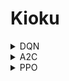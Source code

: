 # Kioku

<details>
    <summary>DQN</summary>
    <img src="results/dqn_cartpole/dqn_cartpole.png" alt="DQN CartPole episode rewards" />
    <h3>Using:</h3>
    <ul>
        <li>DQN</li>
        <li>Double q networks</li>
        <li>Epsilon decay</li>
    </ul>
    <p><b>Masters cartpole after only 92 episodes?</b></p>
    <img src="results/dqn_cartpole/dqn_cartpole.gif" alt="DQN CartPole gif" />
</details>

<details>
    <summary>A2C</summary>
    <img src="results/a2c_cartpole/a2c_cartpole.png" alt="A2C CartPole episode rewards" />
    <h3>Using:</h3>
    <ul>
        <li>A2C</li>
        <li><s>GAE</s></li>
        <li>N-Step Returns <s>(with GAE)</s></li>
    </ul>
    <p>
        Note that A2C is <i>much</i> less sample efficient than DQN
        and the SOTA (PPO, TD3, SAC).
    <p>
    <h3>Lunar Lander:</h3>
    <img src="results/a2c_lunarlander/a2c_lunarlander.png" alt="A2C Lunar Lander episode rewards" />
    <img src="results/a2c_lunarlander/a2c_lunarlander.gif" alt="A2C Lunar Lander gif" />
</details>

<details>
    <summary>PPO</summary>
    <img src="results/ppo_cartpole/ppo_cartpole.png" alt="PPO CartPole episode rewards" />
    <p><b>...did I just successfully implement PPO?</b></p>
    <h3>Using:</h3>
    <ul>
        <li>PPO (basically A2C with a few extra steps)</li>
        <li>GAE</li>
        <li>N-Step Returns (with GAE)</li>
        <li>Mini-batch learning</li>
        <li>Multiple learning iterations per batch</li>
    </ul>
    <p><b>As sample efficient as DQN?</b> (minus the memory)</p>
    <img src="results/ppo_cartpole/ppo_cartpole.gif" alt="PPO CartPole gif" />
    <h3>Lunar Lander:</h3>
    <img src="results/ppo_lunarlander/ppo_lunarlander.png" alt="PPO Lunar Lander episode rewards" />
    <img src="results/ppo_lunarlander/ppo_lunarlander.gif" alt="PPO Lunar Lander gif" />
</details>